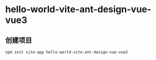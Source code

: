# hello-world-vite-ant-design-vue-vue3

## 创建项目
~~~
npm init vite-app hello-world-vite-ant-design-vue-vue3
~~~

